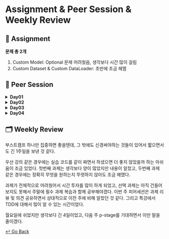 # Assignment & Peer Session & Weekly Review

## :book: Assignment

 **문제 총 2개**

1. Custom Model: Optional 문제 어려웠음, 생각보다 시간 많이 걸림
2. Custom Dataset & Custom DataLoader: 초반에 조금 헤맴

## :handshake: ​Peer Session

<details>
  <summary><b> Day01 </b></summary>
  <div markdown="1">

- Pytorch 구현 모델 리뷰

  - Transformer 코드 구현 및 리뷰
  - Transformer 설명 https://wikidocs.net/31379
  - ResNet 사용 고양이 분류기 API 구현 및 코드 리뷰
  - 교재 추천 : https://wikidocs.net/book/2788

- 피어 세션 시간 논의

  - 4시 30분 부터 시작 확정
  - 오늘 나온 과제 내일까지 해오기

  </div>
  </details>

<details>
  <summary><b> Day02 </b></summary>
  <div markdown="1">

- 사이드 프로젝트 코드 리뷰
- 깃헙 새 repository 조인
- 긴장 푸는 팁, 면접 관련 조언
- 기타 참고 프로그램 공유
- 과제 목요일에 리뷰하기

  </div>
  </details>

<details>
  <summary><b> Day03 </b></summary>
  <div markdown="1">

- 코드 리뷰

  - 커스텀 모델, 커스텀 데이터셋 관련

  - GAN 모델 구현
  - ViT모델 구현

- 논문, 서적 및 세미나 정보 공유

</div>
  </details>

<details>
  <summary><b> Day04 </b></summary>
  <div markdown="1">

- 스페셜 피어세션 후기
- 팀 3주차 회고록 작성

  </div>
  </details>


## :card_index_dividers: Weekly Review

부스트캠프 하나만 집중하면 좋을텐데, 그 밖에도 신경써야하는 것들이 있어서 짧으면서도 긴 1주일을 보낸 것 같다.

우선 강의 같은 경우에는 실습 코드를 같이 짜면서 하셨으면 더 좋지 않았을까 하는 아쉬움이 조금 있었다. 첫번째 과제는 생각보다 양이 많았지만 내용이 알찼고, 두번째 과제 같은 경우에는 정확히 무엇을 원하는지 뚜렷하지 않아도 조금 헤맸다.

과제가 전체적으로 어려웠어서 시간 투자를 많이 하게 되었고, 선택 과제는 아직 건들어보지도 못해서 주말에 필수 과제 복습과 함께 공부해야겠다. 이번 주 피어세션은 과제 리뷰 및 의견 공유하면서 상대적으로 이전 주에 비해 알찼던 것 같다. 그리고 특강에서 TDD에 대해서 많이 알 수 있는 시간이었다.

월요일에 쉬었지만 생각보다 긴 4일이었고, 다음 주 p-stage를 기대하면서 이만 말을 줄이겠다.



[↩️ Go Back](https://github.com/lisy0123/Boostcamp_AI_Tech)